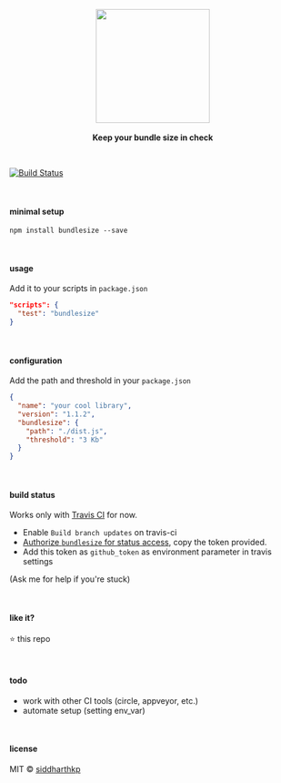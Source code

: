 <p align="center">
  <img src="https://raw.githubusercontent.com/siddharthkp/bundlesize/master/logo.png" height="200px"/>
  <br><br>
  <b>Keep your bundle size in check</b>
  <br>
</p>

&nbsp;

[![Build Status](https://travis-ci.org/siddharthkp/bundlesize.svg?branch=master)](https://travis-ci.org/siddharthkp/bundlesize)

&nbsp;

#### minimal setup
```
npm install bundlesize --save
```

&nbsp;

#### usage


Add it to your scripts in `package.json`

```json
"scripts": {
  "test": "bundlesize"
}
```

&nbsp;

#### configuration

Add the path and threshold in your `package.json`


```json
{
  "name": "your cool library",
  "version": "1.1.2",
  "bundlesize": {
    "path": "./dist.js",
    "threshold": "3 Kb"
  }
}
```

&nbsp;

#### build status

Works only with [Travis CI](https://travis-ci.org) for now.

- Enable `Build branch updates` on travis-ci
- [Authorize `bundlesize` for status access](https://github.com/login/oauth/authorize?scope=repo%3Astatus&client_id=6756cb03a8d6528aca5a), copy the token provided.
- Add this token as `github_token` as environment parameter in travis settings

(Ask me for help if you're stuck)


&nbsp;

#### like it?

:star: this repo

&nbsp;

#### todo

- work with other CI tools (circle, appveyor, etc.)
- automate setup (setting env_var)

&nbsp;

#### license

MIT © [siddharthkp](https://github.com/siddharthkp)
